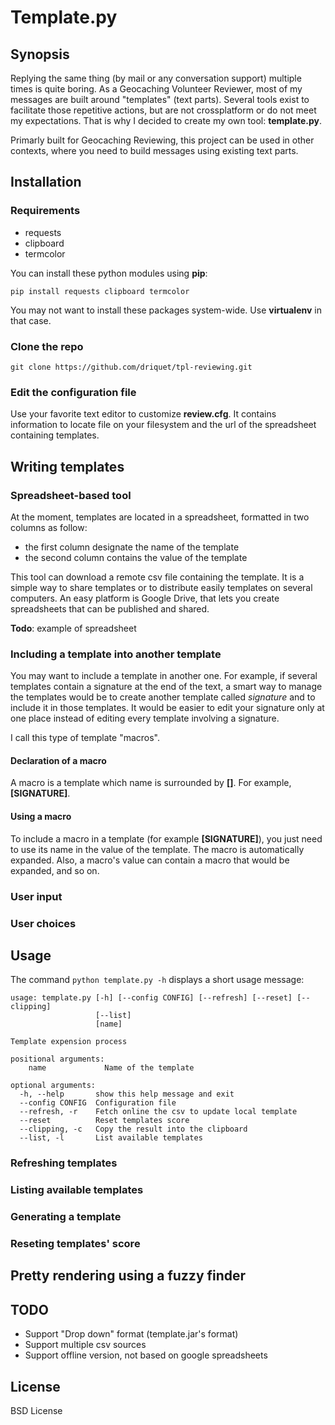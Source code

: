 # Template.py
## Synopsis
Replying the same thing (by mail or any conversation support) multiple times is
quite boring. As a Geocaching Volunteer Reviewer, most of my messages are built
around "templates" (text parts). Several tools exist to facilitate those
repetitive actions, but are not crossplatform or do not meet my expectations.
That is why I decided to create my own tool: **template.py**.

Primarly built for Geocaching Reviewing, this project can be used in other
contexts, where you need to build messages using existing text parts.

## Installation
### Requirements
* requests
* clipboard
* termcolor

You can install these python modules using **pip**:
```
pip install requests clipboard termcolor
```
You may not want to install these packages system-wide. Use **virtualenv** in
that case.

### Clone the repo
```
git clone https://github.com/driquet/tpl-reviewing.git
```

### Edit the configuration file
Use your favorite text editor to customize **review.cfg**. It contains
information to locate file on your filesystem and the url of the spreadsheet
containing templates.

## Writing templates
### Spreadsheet-based tool
At the moment, templates are located in a spreadsheet, formatted in two columns
as follow:
* the first column designate the name of the template
* the second column contains the value of the template

This tool can download a remote csv file containing the template. It is a simple
way to share templates or to distribute easily templates on several computers.
An easy platform is Google Drive, that lets you create spreadsheets that can be
published and shared.

**Todo**: example of spreadsheet

### Including a template into another template
You may want to include a template in another one. For example, if several
templates contain a signature at the end of the text, a smart way to manage the
templates would be to create another template called *signature* and to include
it in those templates. It would be easier to edit your signature only at one
place instead of editing every template involving a signature.

I call this type of template "macros".

#### Declaration of a macro
A macro is a template which name is surrounded by **[]**. For example,
**[SIGNATURE]**.

#### Using a macro
To include a macro in a template (for example **[SIGNATURE]**), you just need to
use its name in the value of the template. The macro is automatically expanded.
Also, a macro's value can contain a macro that would be expanded, and so on.

### User input
### User choices
## Usage
The command `python template.py -h` displays a short usage message:
```
usage: template.py [-h] [--config CONFIG] [--refresh] [--reset] [--clipping]
                   [--list]
				   [name]

Template expension process

positional arguments:
	name             Name of the template

optional arguments:
  -h, --help       show this help message and exit
  --config CONFIG  Configuration file
  --refresh, -r    Fetch online the csv to update local template
  --reset          Reset templates score
  --clipping, -c   Copy the result into the clipboard
  --list, -l       List available templates
```
### Refreshing templates
### Listing available templates
### Generating a template
### Reseting templates' score
## Pretty rendering using a fuzzy finder
## TODO
* Support "Drop down" format (template.jar's format)
* Support multiple csv sources
* Support offline version, not based on google spreadsheets

## License
BSD License
